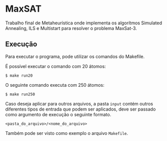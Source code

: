 # MaxSAT

Trabalho final de Metaheurística onde implementa os algorítmos Simulated Annealing, ILS e Multistart para resolver o problema MaxSat-3.

## Execução
Para executar o programa, pode utilizar os comandos do Makefile.

É possível executar o comando com 20 átomos:

`
$ make run20
` 

O seguinte comando executa com 250 átomos:

`
$ make run250
` 

Caso deseja aplicar para outros arquivos, a pasta `input` contém outros diferentes tipos de entrada que podem ser aplicados, deve ser passado como argumento de execução o seguinte formato.

`<pasta_do_arquivo>/<nome_do_arquivo>`

Também pode ser visto como exemplo o arquivo `Makefile`.